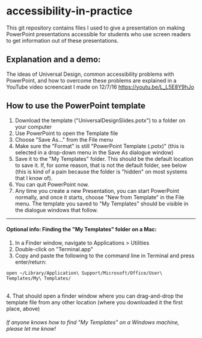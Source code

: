 # accessibility-in-practice
This git repository contains files I used to give a presentation on making PowerPoint presentations accessible for students who use screen readers to get information out of these presentations.

## Explanation and a demo:
The ideas of Universal Design, common accessibility problems with PowerPoint, and how to overcome these problems are explained in a YouTube video screencast I made on 12/7/16 <https://youtu.be/L_L5E8Y9hJo>

## How to use the PowerPoint template
1. Download the template ("UniversalDesignSlides.potx") to a folder on your computer
2. Use PowerPoint to open the Template file
3. Choose "Save As..." from the File menu
4. Make sure the "Format" is still "PowerPoint Template (.potx)" (this is selected in a drop-down menu in the Save As dialogue window)
5. Save it to the "My Templates" folder.  This should be the default location to save it.  If, for some reason, that is not the default folder, see below (this is kind of a pain because the folder is "hidden" on most systems that I know of).
6. You can quit PowerPoint now.  
7. Any time you create a new Presentation, you can start PowerPoint normally, and once it starts, choose "New from Template" in the File menu.  The template you saved to "My Templates" should be visible in the dialogue windows that follow.

<hr>

#### Optional info: Finding the "My Templates" folder on a Mac:
1. In a Finder window, navigate to Applications > Utilities
2. Double-click on "Terminal.app"
3. Copy and paste the following to the command line in Terminal and press enter/return:  
```
open ~/Library/Application\ Support/Microsoft/Office/User\ Templates/My\ Templates/
``` 
<br>
4. That should open a finder window where you can drag-and-drop the template file from any other location (where you downloaded it the first place, above)

###### If anyone knows how to find "My Templates" on a Windows machine, please let me know!